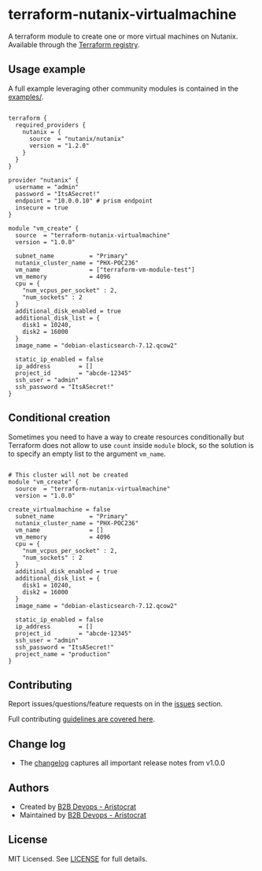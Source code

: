 # terraform-nutanix-virtualmachine

A terraform module to create one or more virtual machines  on Nutanix. Available
through the [Terraform registry](https://registry.terraform.io/modules/terraform-nutanix-virtualmachine).

## Usage example

A full example leveraging other community modules is contained in the [examples/](https://github.com/Aristocrat-B2B/terraform-nutanix-virtualmachine/tree/master/examples/).

```hcl

terraform {
  required_providers {
    nutanix = {
      source  = "nutanix/nutanix"
      version = "1.2.0"
    }
  }
}

provider "nutanix" {
  username = "admin"
  password = "ItsASecret!"
  endpoint = "10.0.0.10" # prism endpoint
  insecure = true
}

module "vm_create" {
  source  = "terraform-nutanix-virtualmachine"
  version = "1.0.0"

  subnet_name          = "Primary"
  nutanix_cluster_name = "PHX-POC236"
  vm_name              = ["terraform-vm-module-test"]
  vm_memory            = 4096
  cpu = {
    "num_vcpus_per_socket" : 2,
    "num_sockets" : 2
  }
  additional_disk_enabled = true
  additional_disk_list = {
    disk1 = 10240,
    disk2 = 16000
  }
  image_name = "debian-elasticsearch-7.12.qcow2"

  static_ip_enabled = false
  ip_address        = []
  project_id        = "abcde-12345"
  ssh_user = "admin"
  ssh_password = "ItsASecret!"
}

```
## Conditional creation

Sometimes you need to have a way to create resources conditionally but Terraform does not allow to use `count` inside `module` block, so the solution is to specify an empty list to the argument `vm_name`.


```hcl

# This cluster will not be created
module "vm_create" {
  source  = "terraform-nutanix-virtualmachine"
  version = "1.0.0"

create_virtualmachine = false
  subnet_name          = "Primary"
  nutanix_cluster_name = "PHX-POC236"
  vm_name              = []
  vm_memory            = 4096
  cpu = {
    "num_vcpus_per_socket" : 2,
    "num_sockets" : 2
  }
  additinal_disk_enabled = true
  additional_disk_list = {
    disk1 = 10240,
    disk2 = 16000
  }
  image_name = "debian-elasticsearch-7.12.qcow2"

  static_ip_enabled = false
  ip_address        = []
  project_id        = "abcde-12345"
  ssh_user = "admin"
  ssh_password = "ItsASecret!"
  project_name = "production"
}

```

## Contributing

Report issues/questions/feature requests on in the [issues](https://github.com/Aristocrat-B2B/terraform-nutanix-virtualmachine/issues/new) section.

Full contributing [guidelines are covered here](https://github.com/Aristocrat-B2B/terraform-nutanix-virtualmachine/blob/master/.github/CONTRIBUTING.md).

## Change log

- The [changelog](https://github.com/Aristocrat-B2B/terraform-nutanix-virtualmachine/tree/master/CHANGELOG.md) captures all important release notes from v1.0.0

## Authors

- Created by [B2B Devops - Aristocrat](https://github.com/Aristocrat-B2B)
- Maintained by [B2B Devops - Aristocrat](https://github.com/Aristocrat-B2B)

## License

MIT Licensed. See [LICENSE](https://github.com/Aristocrat-B2B/terraform-nutanix-virtualmachine/tree/master/LICENSE) for full details.
